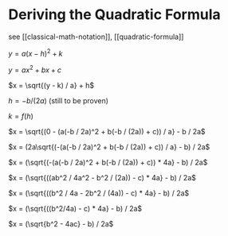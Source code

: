 # Deriving the Quadratic Formula

see [[classical-math-notation]], [[quadratic-formula]]

$y = a(x - h)^2 + k$

$y = ax^2 + bx + c$

$x = \sqrt{(y - k) / a} + h$

$h = -b / (2a)$ (still to be proven)

$k = f(h)$

$x = \sqrt{(0 - (a(-b / 2a)^2 + b(-b / (2a)) + c)) / a} - b / 2a$

$x = (2a\sqrt{(-(a(-b / 2a)^2 + b(-b / (2a)) + c)) / a} - b) / 2a$

$x = (\sqrt{(-(a(-b / 2a)^2 + b(-b / (2a)) + c)) * 4a} - b) / 2a$

$x = (\sqrt{((ab^2 / 4a^2 - b^2 / (2a)) - c) * 4a} - b) / 2a$

$x = (\sqrt{((b^2 / 4a - 2b^2 / (4a)) - c) * 4a} - b) / 2a$

$x = (\sqrt{((b^2/4a) - c) * 4a} - b) / 2a$

$x = (\sqrt{b^2 - 4ac} - b) / 2a$
